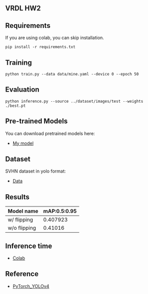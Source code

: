 ## VRDL HW2

## Requirements

If you are using colab, you can skip installation.
```setup
pip install -r requirements.txt
```

## Training

```train
python train.py --data data/mine.yaml --device 0 --epoch 50
```

## Evaluation

```eval
python inference.py --source ../dataset/images/test --weights ./best.pt
```

## Pre-trained Models

You can download pretrained models here:

- [My model](https://drive.google.com/file/d/19QbhDOJpgr2J3ijU-u3zZOKIc6f-m343/view?usp=sharing)

## Dataset

SVHN dataset in yolo format:

- [Data](https://drive.google.com/file/d/1vRaEcB6mOQJw2q03NBXOuf9GO_7tY70S/view?usp=sharing)

## Results

| Model name         |mAP:0.5:0.95     |
| ------------------ |---------------- |
| w/ flipping        |    0.407923     |
| w/o flipping       |    0.41016      |

## Inference time

- [Colab](https://colab.research.google.com/drive/1ckXJtGHNsR6NxBB6W4iKCW8vkB5u5i2e?usp=sharing)


## Reference

- [PyTorch_YOLOv4](https://github.com/WongKinYiu/PyTorch_YOLOv4)
